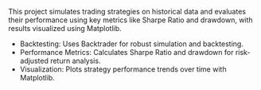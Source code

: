 This project simulates trading strategies on historical data and evaluates their performance using key metrics like Sharpe Ratio and drawdown, with results visualized using Matplotlib.

- Backtesting: Uses Backtrader for robust simulation and backtesting.
- Performance Metrics: Calculates Sharpe Ratio and drawdown for risk-adjusted return analysis.
- Visualization: Plots strategy performance trends over time with Matplotlib.
